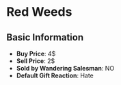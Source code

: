 # Red Weeds

## Basic Information

- **Buy Price**: 4$
- **Sell Price**: 2$
- **Sold by Wandering Salesman**: NO
- **Default Gift Reaction**: Hate
